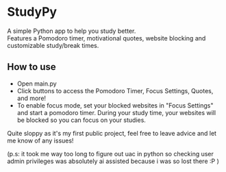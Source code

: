 # StudyPy

A simple Python app to help you study better.  
Features a Pomodoro timer, motivational quotes, website blocking and customizable study/break times.

## How to use

- Open main.py 
- Click buttons to access the Pomodoro Timer, Focus Settings, Quotes, and more!
- To enable focus mode, set your blocked websites in "Focus Settings" and start a pomodoro timer. During your study time, your websites will be blocked so you can focus on your studies.

Quite sloppy as it's my first public project, feel free to leave advice and let me know of any issues!

(p.s: it took me way too long to figure out uac in python so checking user admin privileges was absolutely ai assisted because i was so lost there :P )
 
